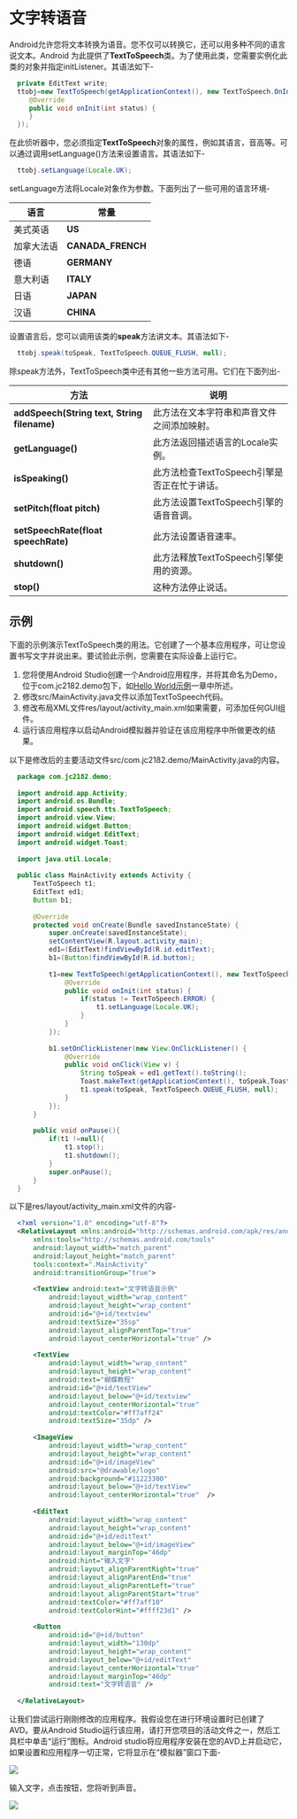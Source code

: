 # 文字转语音
  
  Android允许您将文本转换为语音。您不仅可以转换它，还可以用多种不同的语言说文本。Android 为此提供了**TextToSpeech**类。为了使用此类，您需要实例化此类的对象并指定initListener。其语法如下-
  
```java
  private EditText write;
  ttobj=new TextToSpeech(getApplicationContext(), new TextToSpeech.OnInitListener() {
     @Override
     public void onInit(int status) {
     }
  });
```
  
  在此侦听器中，您必须指定**TextToSpeech**对象的属性，例如其语言，音高等。可以通过调用setLanguage()方法来设置语言。其语法如下-
  
```java
  ttobj.setLanguage(Locale.UK);
```
  
  setLanguage方法将Locale对象作为参数。下面列出了一些可用的语言环境-
  
  | 语言       | 常量              |
  | ---------- | ----------------- |
  | 美式英语   | **US**            |
  | 加拿大法语 | **CANADA_FRENCH** |
  | 德语       | **GERMANY**       |
  | 意大利语   | **ITALY**         |
  | 日语       | **JAPAN**         |
  | 汉语       | **CHINA**         |
  
  设置语言后，您可以调用该类的**speak**方法讲文本。其语法如下-
  
```java
  ttobj.speak(toSpeak, TextToSpeech.QUEUE_FLUSH, null);
```
  
  除speak方法外，TextToSpeech类中还有其他一些方法可用。它们在下面列出-
  
  | 方法                                        | 说明                                         |
  | ------------------------------------------- | -------------------------------------------- |
  | **addSpeech(String text, String filename)** | 此方法在文本字符串和声音文件之间添加映射。   |
  | **getLanguage()**                           | 此方法返回描述语言的Locale实例。             |
  | **isSpeaking()**                            | 此方法检查TextToSpeech引擎是否正在忙于讲话。 |
  | **setPitch(float pitch)**                   | 此方法设置TextToSpeech引擎的语音音调。       |
  | **setSpeechRate(float speechRate)**         | 此方法设置语音速率。                         |
  | **shutdown()**                              | 此方法释放TextToSpeech引擎使用的资源。       |
  | **stop()**                                  | 这种方法停止说话。                           |

## 示例
  
  下面的示例演示TextToSpeech类的用法。它创建了一个基本应用程序，可让您设置书写文字并说出来。要试验此示例，您需要在实际设备上运行它。
  
  1. 您将使用Android Studio创建一个Android应用程序，并将其命名为Demo，位于com.jc2182.demo包下，如[Hello World示例](https://www.jc2182.com/andriod/android-hello-world.html)一章中所述。
  2. 修改src/MainActivity.java文件以添加TextToSpeech代码。
  3. 修改布局XML文件res/layout/activity_main.xml如果需要，可添加任何GUI组件。
  4. 运行该应用程序以启动Android模拟器并验证在该应用程序中所做更改的结果。
  
  以下是修改后的主要活动文件src/com.jc2182.demo/MainActivity.java的内容。
  
```java
  package com.jc2182.demo;
  
  import android.app.Activity;
  import android.os.Bundle;
  import android.speech.tts.TextToSpeech;
  import android.view.View;
  import android.widget.Button;
  import android.widget.EditText;
  import android.widget.Toast;
  
  import java.util.Locale;
  
  public class MainActivity extends Activity {
      TextToSpeech t1;
      EditText ed1;
      Button b1;
  
      @Override
      protected void onCreate(Bundle savedInstanceState) {
          super.onCreate(savedInstanceState);
          setContentView(R.layout.activity_main);
          ed1=(EditText)findViewById(R.id.editText);
          b1=(Button)findViewById(R.id.button);
  
          t1=new TextToSpeech(getApplicationContext(), new TextToSpeech.OnInitListener() {
              @Override
              public void onInit(int status) {
                  if(status != TextToSpeech.ERROR) {
                      t1.setLanguage(Locale.UK);
                  }
              }
          });
  
          b1.setOnClickListener(new View.OnClickListener() {
              @Override
              public void onClick(View v) {
                  String toSpeak = ed1.getText().toString();
                  Toast.makeText(getApplicationContext(), toSpeak,Toast.LENGTH_SHORT).show();
                  t1.speak(toSpeak, TextToSpeech.QUEUE_FLUSH, null);
              }
          });
      }
  
      public void onPause(){
          if(t1 !=null){
              t1.stop();
              t1.shutdown();
          }
          super.onPause();
      }
  }
```
  
  以下是res/layout/activity_main.xml文件的内容-
  
```xml
  <?xml version="1.0" encoding="utf-8"?>
  <RelativeLayout xmlns:android="http://schemas.android.com/apk/res/android"
      xmlns:tools="http://schemas.android.com/tools"
      android:layout_width="match_parent"
      android:layout_height="match_parent"
      tools:context=".MainActivity"
      android:transitionGroup="true">
  
      <TextView android:text="文字转语音示例"
          android:layout_width="wrap_content"
          android:layout_height="wrap_content"
          android:id="@+id/textview"
          android:textSize="35sp"
          android:layout_alignParentTop="true"
          android:layout_centerHorizontal="true" />
  
      <TextView
          android:layout_width="wrap_content"
          android:layout_height="wrap_content"
          android:text="蝴蝶教程"
          android:id="@+id/textView"
          android:layout_below="@+id/textview"
          android:layout_centerHorizontal="true"
          android:textColor="#ff7aff24"
          android:textSize="35dp" />
  
      <ImageView
          android:layout_width="wrap_content"
          android:layout_height="wrap_content"
          android:id="@+id/imageView"
          android:src="@drawable/logo"
          android:background="#11223300"
          android:layout_below="@+id/textView"
          android:layout_centerHorizontal="true"  />
  
      <EditText
          android:layout_width="wrap_content"
          android:layout_height="wrap_content"
          android:id="@+id/editText"
          android:layout_below="@+id/imageView"
          android:layout_marginTop="46dp"
          android:hint="输入文字"
          android:layout_alignParentRight="true"
          android:layout_alignParentEnd="true"
          android:layout_alignParentLeft="true"
          android:layout_alignParentStart="true"
          android:textColor="#ff7aff10"
          android:textColorHint="#ffff23d1" />
  
      <Button
          android:id="@+id/button"
          android:layout_width="130dp"
          android:layout_height="wrap_content"
          android:layout_below="@+id/editText"
          android:layout_centerHorizontal="true"
          android:layout_marginTop="46dp"
          android:text="文字转语音" />
  
  </RelativeLayout>
```
  
  让我们尝试运行刚刚修改的应用程序。我假设您在进行环境设置时已创建了AVD。要从Android Studio运行该应用，请打开您项目的活动文件之一，然后工具栏中单击“运行”图标。Android studio将应用程序安装在您的AVD上并启动它，如果设置和应用程序一切正常，它将显示在“模拟器”窗口下面-
  
  ![](https://www.jc2182.com/images/android/texttospeech1.png)
  
  输入文字，点击按钮，您将听到声音。
  
  ![](https://www.jc2182.com/images/android/texttospeech2.png)
